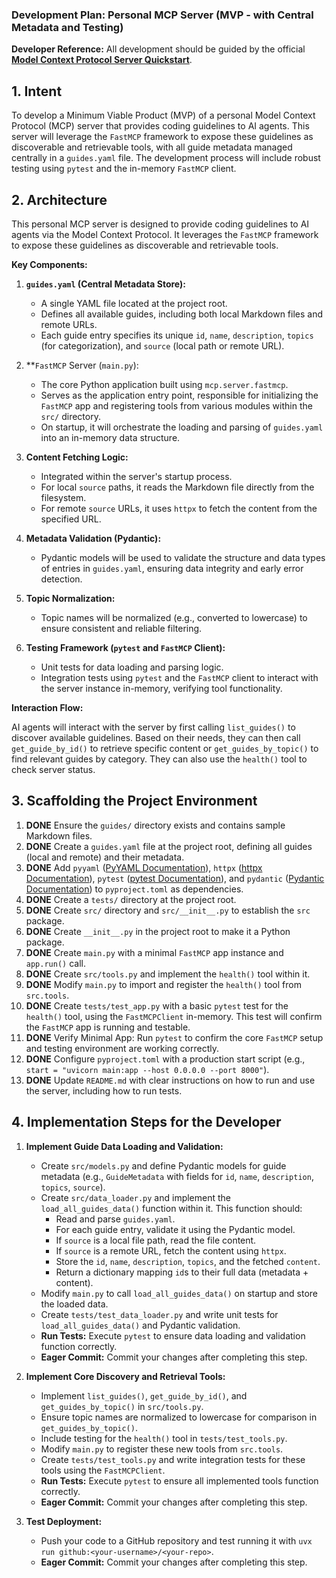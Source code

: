 ### Development Plan: Personal MCP Server (MVP - with Central Metadata and Testing)

**Developer Reference:** All development should be guided by the official **[Model Context Protocol Server Quickstart](https://modelcontextprotocol.io/quickstart/server)**.

## 1. Intent

To develop a Minimum Viable Product (MVP) of a personal Model Context Protocol (MCP) server that provides coding guidelines to AI agents. This server will leverage the `FastMCP` framework to expose these guidelines as discoverable and retrievable tools, with all guide metadata managed centrally in a `guides.yaml` file. The development process will include robust testing using `pytest` and the in-memory `FastMCP` client.

## 2. Architecture

This personal MCP server is designed to provide coding guidelines to AI agents via the Model Context Protocol. It leverages the `FastMCP` framework to expose these guidelines as discoverable and retrievable tools.

**Key Components:**

1.  **`guides.yaml` (Central Metadata Store):**
    *   A single YAML file located at the project root.
    *   Defines all available guides, including both local Markdown files and remote URLs.
    *   Each guide entry specifies its unique `id`, `name`, `description`, `topics` (for categorization), and `source` (local path or remote URL).

2.  **`FastMCP` Server (`main.py`):
    *   The core Python application built using `mcp.server.fastmcp`.
    *   Serves as the application entry point, responsible for initializing the `FastMCP` app and registering tools from various modules within the `src/` directory.
    *   On startup, it will orchestrate the loading and parsing of `guides.yaml` into an in-memory data structure.

3.  **Content Fetching Logic:**
    *   Integrated within the server's startup process.
    *   For local `source` paths, it reads the Markdown file directly from the filesystem.
    *   For remote `source` URLs, it uses `httpx` to fetch the content from the specified URL.

4.  **Metadata Validation (Pydantic):**
    *   Pydantic models will be used to validate the structure and data types of entries in `guides.yaml`, ensuring data integrity and early error detection.

5.  **Topic Normalization:**
    *   Topic names will be normalized (e.g., converted to lowercase) to ensure consistent and reliable filtering.

6.  **Testing Framework (`pytest` and `FastMCP` Client):**
    *   Unit tests for data loading and parsing logic.
    *   Integration tests using `pytest` and the `FastMCP` client to interact with the server instance in-memory, verifying tool functionality.

**Interaction Flow:**

AI agents will interact with the server by first calling `list_guides()` to discover available guidelines. Based on their needs, they can then call `get_guide_by_id()` to retrieve specific content or `get_guides_by_topic()` to find relevant guides by category. They can also use the `health()` tool to check server status.

## 3. Scaffolding the Project Environment

1.  **DONE** Ensure the `guides/` directory exists and contains sample Markdown files.
2.  **DONE** Create a `guides.yaml` file at the project root, defining all guides (local and remote) and their metadata.
3.  **DONE** Add `pyyaml` ([PyYAML Documentation](https://pyyaml.org/wiki/PyYAMLDocumentation)), `httpx` ([httpx Documentation](https://www.python-httpx.org/)), `pytest` ([pytest Documentation](https://docs.pytest.org/en/stable/)), and `pydantic` ([Pydantic Documentation](https://docs.pydantic.dev/latest/)) to `pyproject.toml` as dependencies.
4.  **DONE** Create a `tests/` directory at the project root.
5.  **DONE** Create `src/` directory and `src/__init__.py` to establish the `src` package.
6.  **DONE** Create `__init__.py` in the project root to make it a Python package.
7.  **DONE** Create `main.py` with a minimal `FastMCP` app instance and `app.run()` call.
8.  **DONE** Create `src/tools.py` and implement the `health()` tool within it.
9.  **DONE** Modify `main.py` to import and register the `health()` tool from `src.tools`.
10. **DONE** Create `tests/test_app.py` with a basic `pytest` test for the `health()` tool, using the `FastMCPClient` in-memory. This test will confirm the `FastMCP` app is running and testable.
11. **DONE** Verify Minimal App: Run `pytest` to confirm the core `FastMCP` setup and testing environment are working correctly.
12. **DONE** Configure `pyproject.toml` with a production start script (e.g., `start = "uvicorn main:app --host 0.0.0.0 --port 8000"`).
13. **DONE** Update `README.md` with clear instructions on how to run and use the server, including how to run tests.

## 4. Implementation Steps for the Developer

1.  **Implement Guide Data Loading and Validation:**
    *   Create `src/models.py` and define Pydantic models for guide metadata (e.g., `GuideMetadata` with fields for `id`, `name`, `description`, `topics`, `source`).
    *   Create `src/data_loader.py` and implement the `load_all_guides_data()` function within it. This function should:
        *   Read and parse `guides.yaml`.
        *   For each guide entry, validate it using the Pydantic model.
        *   If `source` is a local file path, read the file content.
        *   If `source` is a remote URL, fetch the content using `httpx`.
        *   Store the `id`, `name`, `description`, `topics`, and the fetched `content`.
        *   Return a dictionary mapping `id`s to their full data (metadata + content).
    *   Modify `main.py` to call `load_all_guides_data()` on startup and store the loaded data.
    *   Create `tests/test_data_loader.py` and write unit tests for `load_all_guides_data()` and Pydantic validation.
    *   **Run Tests:** Execute `pytest` to ensure data loading and validation function correctly.
    *   **Eager Commit:** Commit your changes after completing this step.

2.  **Implement Core Discovery and Retrieval Tools:**
    *   Implement `list_guides()`, `get_guide_by_id()`, and `get_guides_by_topic()` in `src/tools.py`.
    *   Ensure topic names are normalized to lowercase for comparison in `get_guides_by_topic()`.
    *   Include testing for the `health()` tool in `tests/test_tools.py`.
    *   Modify `main.py` to register these new tools from `src.tools`.
    *   Create `tests/test_tools.py` and write integration tests for these tools using the `FastMCPClient`.
    *   **Run Tests:** Execute `pytest` to ensure all implemented tools function correctly.
    *   **Eager Commit:** Commit your changes after completing this step.

3.  **Test Deployment:**
    *   Push your code to a GitHub repository and test running it with `uvx run github:<your-username>/<your-repo>`.
    *   **Eager Commit:** Commit your changes after completing this step.
